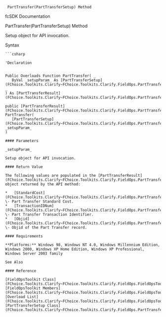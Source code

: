 ﻿     PartTransfer(PartTransferSetup) Method                                                   

fcSDK Documentation

PartTransfer(PartTransferSetup) Method

Setup object for API invocation.

Syntax

```vbnet
```csharp

'Declaration
 

Public Overloads Function PartTransfer( _
   ByVal _setupParam_ As [PartTransferSetup](FChoice.Toolkits.Clarify~FChoice.Toolkits.Clarify.FieldOps.PartTransferSetup.md) _
) As [PartTransferResult](FChoice.Toolkits.Clarify~FChoice.Toolkits.Clarify.FieldOps.PartTransferResult.md)

public [PartTransferResult](FChoice.Toolkits.Clarify~FChoice.Toolkits.Clarify.FieldOps.PartTransferResult.md) PartTransfer( 
   [PartTransferSetup](FChoice.Toolkits.Clarify~FChoice.Toolkits.Clarify.FieldOps.PartTransferSetup.md) _setupParam_
)

#### Parameters

_setupParam_

Setup object for API invocation.

#### Return Value

The following values are populated in the [PartTransferResult](FChoice.Toolkits.Clarify~FChoice.Toolkits.Clarify.FieldOps.PartTransferResult.md) object returned by the API method:

*   [StandardCost](FChoice.Toolkits.Clarify~FChoice.Toolkits.Clarify.FieldOps.PartTransferResult~StandardCost.md) \- Part Transfer Standard Cost.
*   [TransactionIDNum](FChoice.Toolkits.Clarify~FChoice.Toolkits.Clarify.FieldOps.PartTransferResult~TransactionIDNum.md) \- Part Transfer Transaction Identifier.
*   [Objid](FChoice.Toolkits.Clarify~FChoice.Toolkits.Clarify.FieldOps.PartTransferResult~Objid.md) \- Objid of the Part Transfer record.

#### Requirements

**Platforms:** Windows 98, Windows NT 4.0, Windows Millennium Edition, Windows 2000, Windows XP Home Edition, Windows XP Professional, Windows Server 2003 family

See Also

#### Reference

[FieldOpsToolkit Class](FChoice.Toolkits.Clarify~FChoice.Toolkits.Clarify.FieldOps.FieldOpsToolkit.md)  
[FieldOpsToolkit Members](FChoice.Toolkits.Clarify~FChoice.Toolkits.Clarify.FieldOps.FieldOpsToolkit_members.md)  
[Overload List](FChoice.Toolkits.Clarify~FChoice.Toolkits.Clarify.FieldOps.FieldOpsToolkit~PartTransfer.md)  
[PartTransferSetup Class](FChoice.Toolkits.Clarify~FChoice.Toolkits.Clarify.FieldOps.PartTransferSetup.md)
